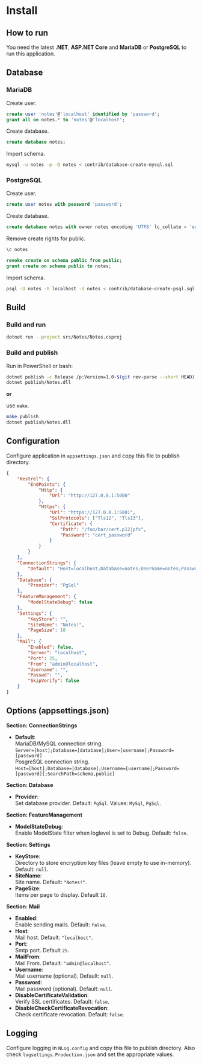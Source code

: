 # Install

## How to run

You need the latest **.NET**, **ASP.NET Core** and **MariaDB** or **PostgreSQL** to run this application.

## Database

### MariaDB

Create user.

```sql
create user 'notes'@'localhost' identified by 'password';
grant all on notes.* to 'notes'@'localhost';
```

Create database.

```sql
create database notes;
```

Import schema.

```sh
mysql -u notes -p -D notes < contrib/database-create-mysql.sql
```

### PostgreSQL

Create user.

```sql
create user notes with password 'password';
```

Create database.

```sql
create database notes with owner notes encoding 'UTF8' lc_collate = 'en_US.UTF-8' lc_ctype = 'en_US.UTF-8' template template0;
```

Remove create rights for public.

```sql
\c notes

revoke create on schema public from public; 
grant create on schema public to notes;
```

Import schema.

```sh
psql -U notes -h localhost -d notes < contrib/database-create-psql.sql 
```

## Build

### Build and run

```sh
dotnet run --project src/Notes/Notes.csproj
```

### Build and publish

Run in PowerShell or bash:

```sh
dotnet publish -c Release /p:Version=1.0-$(git rev-parse --short HEAD) -o publish src/Notes
dotnet publish/Notes.dll
```

**or**

use `make`.

```sh
make publish
dotnet publish/Notes.dll
```

## Configuration

Configure application in `appsettings.json` and copy this file to publish directory.

```json
{
    "Kestrel": {
        "EndPoints": {
            "Http": {
                "Url": "http://127.0.0.1:5000"
            },
            "Https": {
                "Url": "https://127.0.0.1:5001",
                "SslProtocols": ["Tls12", "Tls13"],
                "Certificate": {
                    "Path": "/foo/bar/cert.p12|pfx",
                    "Password": "cert_password"
                }
            }
        }
    },
    "ConnectionStrings": {
        "Default": "Host=localhost;Database=notes;Username=notes;Password=notes"
    },
    "Database": {
        "Provider": "PgSql"
    },
    "FeatureManagement": {
        "ModelStateDebug": false
    },
    "Settings": {
        "KeyStore": "",
        "SiteName": "Notes!",
        "PageSize": 10
    },
    "Mail": {
        "Enabled": false,
        "Server": "localhost",
        "Port": 25,
        "From": "admin@localhost",
        "Username": "",
        "Passwd": "",
        "SkipVerify": false
    }
}
```

## Options (appsettings.json)

**Section: ConnectionStrings**

* **Default**:  
MariaDB/MySQL connection string.  
`Server=[host];Database=[database];User=[username];Password=[password]`  
PosgreSQL connection string.  
`Host=[host];Database=[database];Username=[username];Password=[password][;SearchPath=schema,public]`

**Section: Database**

* **Provider**:  
Set database provider. Default: `PgSql`. Values: `MySql`, `PgSql`.

**Section: FeatureManagement**

* **ModelStateDebug**:  
Enable ModelState filter when loglevel is set to Debug. Default: `false`.

**Section: Settings**

* **KeyStore**:  
Directory to store encryption key files (leave empty to use in-memory). Default: `null`.
* **SiteName**:  
Site name. Default: `"Notes!"`.
* **PageSize**:  
Items per page to display. Default `10`.

**Section: Mail**
* **Enabled**:  
Enable sending mails. Default: `false`.
* **Host**:  
Mail host. Default: `"localhost"`.
* **Port**:  
Smtp port. Default `25`.
* **MailFrom**:  
Mail From. Default: `"admin@localhost"`.
* **Username**:  
Mail username (optional). Default: `null`.
* **Password**:  
Mail password (optional). Default: `null`.
* **DisableCertificateValidation**:  
Verify SSL certificates. Default: `false`.
* **DisableCheckCertificateRevocation**:  
Check certificate revocation. Default: `false`.

## Logging

Configure logging in `NLog.config` and copy this file to publish directory. Also check `logsettings.Production.json` and set the appropriate values.